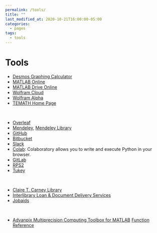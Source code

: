 ```yaml
---
permalink: /tools/
title: ""
last_modified_at: 2020-10-21T16:00:00-05:00
categories:
  - pages
tags:
  - tools
---
```


# Tools
* [Desmos Graphing Calculator](https://www.desmos.com/calculator)
* [MATLAB Online](https://matlab.mathworks.com/)
* [MATLAB Drive Online](https://drive.matlab.com/)
* [Wolfram Cloud](https://www.wolframcloud.com/)
* [Wolfram Alpha](https://www.wolframalpha.com/)
* [TEMATH Home Page](http://www.math.umassd.edu/~ahausknecht/aohWebSiteFall2022/temath2017/welcometemath.html)

<br>

* [Overleaf](https://www.overleaf.com/) <!--(collaborative cloud-based LaTeX editor) -->
* [Mendeley](https://www.mendeley.com/), 
  [Mendeley Library](https://www.mendeley.com/reference-manager/library/)
* [GitHub](https://github.com/)
* [Bitbucket](https://bitbucket.org/)
* [Slack](https://slack.com/)
* [Colab](https://colab.research.google.com/notebooks/intro.ipynb): Colaboratory allows you to write and execute Python in your browser.
* [GitLab](https://code.ornl.gov/)
* [RPS2](https://rps2.cscvr.umassd.edu:8000/)
* [Tukey](https://tukey.cscdr.umassd.edu:8000/hub/)

<br>

* [Claire T. Carney Library](https://www.lib.umassd.edu/)
* [Interlibrary Loan & Document Delivery Services](https://www.lib.umassd.edu/services/interlibrary-loan-services/)
* [Jobaids](https://github.com/LeslieChenZ/UMassD)

<br>

* [Advanpix Multiprecision Computing Toolbox for MATLAB](https://www.advanpix.com/)   [Function Reference](https://www.advanpix.com/documentation/function-reference/)
